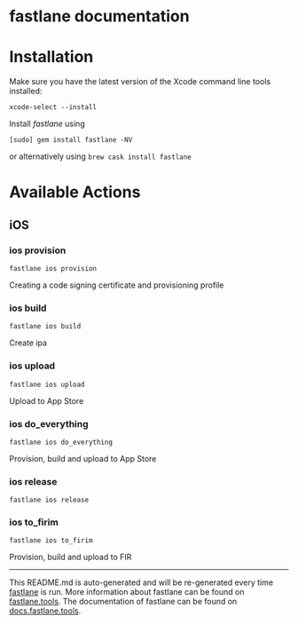 fastlane documentation
================
# Installation

Make sure you have the latest version of the Xcode command line tools installed:

```
xcode-select --install
```

Install _fastlane_ using
```
[sudo] gem install fastlane -NV
```
or alternatively using `brew cask install fastlane`

# Available Actions
## iOS
### ios provision
```
fastlane ios provision
```
Creating a code signing certificate and provisioning profile
### ios build
```
fastlane ios build
```
Create ipa
### ios upload
```
fastlane ios upload
```
Upload to App Store
### ios do_everything
```
fastlane ios do_everything
```
Provision, build and upload to App Store
### ios release
```
fastlane ios release
```

### ios to_firim
```
fastlane ios to_firim
```
Provision, build and upload to FIR

----

This README.md is auto-generated and will be re-generated every time [fastlane](https://fastlane.tools) is run.
More information about fastlane can be found on [fastlane.tools](https://fastlane.tools).
The documentation of fastlane can be found on [docs.fastlane.tools](https://docs.fastlane.tools).
